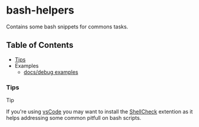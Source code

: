 # bash-helpers

Contains some bash snippets for commons tasks.

## Table of Contents

- [Tips](#tips)
- Examples
  - [docs/debug examples](./docs/debug/README.md)

### Tips

> [!TIP]
> If you're using [vsCode](https://code.visualstudio.com/) you may want to install the [ShellCheck](https://marketplace.visualstudio.com/items?itemName=timonwong.shellcheck) extention as it helps addressing some common pitfull on bash scripts.
>
